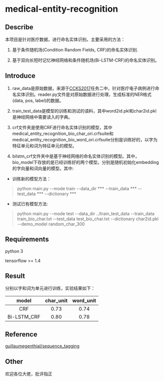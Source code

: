 # medical-entity-recognition
## Describe
本项目是针对医疗数据，进行命名实体识别。主要采用的方法：

1. 基于条件随机场(Condition Random Fields, CRF)的命名实体识别.

2. 基于双向长短时记忆神经网络和条件随机场(Bi-LSTM-CRF)的命名实体识别。

## Introduce
1. raw_data是原始数据，来源于[CCKS2017](http://www.ccks2017.com/)任务二中，针对医疗电子病例进行命名实体识别。reader.py文件是对原始数据进行处理，生成标准的NER格式(data, pos, label)的数据。

2. train_test_data是模型的训练和测试的语料，其中word2id.pkl和char2id.pkl是神经网络中需要读入的字典。

3. crf文件夹是使用CRF进行命名实体识别的模型，其中medical_entity_recognition_bio_char_ori.crfsuite和medical_entity_recognition_bio_word_ori.crfsuite分别是训练好的，以字为特征单元和词为特征单元的模型。

4. bilstm_crf文件夹中是基于神经网络的命名实体识别的模型。其中，bio_model下存放的是已经训练好的两个模型。分别是随机初始化embedding的字向量和词向量的模型。其中:
  - 训练新的模型方法：
> python main.py --mode train --data_dir *** --train_data *** --test_data *** --dictionary ***

  - 测试已有模型方法:
> python main.py --mode test --data_dir ../train_test_data --train_data train_bio_char.txt --test_data test_bio_char.txt --dictionary char2id.pkl --demo_model random_char_300

## Requirements
python 3

tensorflow >= 1.4

## Result
分别以字和词为单元进行训练，实验结果如下：

|model|char_unit|word_unit|
|:------:|:-----:|:-----:|
|CRF|0.73|0.74|
|Bi-LSTM_CRF|0.80|0.78|

## Reference
[guillaumegenthial/sequence_tagging](https://github.com/guillaumegenthial/sequence_tagging)

## Other
欢迎各位大佬，批评指正
